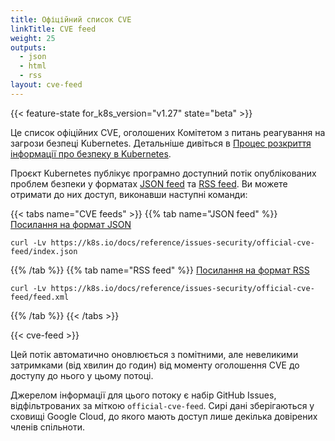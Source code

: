 ```yaml
---
title: Офіційний список CVE
linkTitle: CVE feed
weight: 25
outputs:
  - json
  - html
  - rss
layout: cve-feed
---
```


{{< feature-state for_k8s_version="v1.27" state="beta" >}}

Це список офіційних CVE, оголошених Комітетом з питань реагування на загрози безпеці Kubernetes. Детальніше дивіться в [Процес розкриття інформації про безпеку в Kubernetes](/docs/reference/issues-security/security/).

Проєкт Kubernetes публікує програмно доступний потік опублікованих проблем безпеки у форматах [JSON feed](/docs/reference/issues-security/official-cve-feed/index.json) та [RSS feed](/docs/reference/issues-security/official-cve-feed/feed.xml). Ви можете отримати до них доступ, виконавши наступні команди:

{{< tabs name="CVE feeds" >}}
{{% tab name="JSON feed" %}}
[Посилання на формат JSON](/docs/reference/issues-security/official-cve-feed/index.json)

```shell
curl -Lv https://k8s.io/docs/reference/issues-security/official-cve-feed/index.json
```

{{% /tab %}}
{{% tab name="RSS feed" %}}
[Посилання на формат RSS](/docs/reference/issues-security/official-cve-feed/feed.xml)

```shell
curl -Lv https://k8s.io/docs/reference/issues-security/official-cve-feed/feed.xml
```

{{% /tab %}}
{{< /tabs >}}

{{< cve-feed >}}

Цей потік автоматично оновлюється з помітними, але невеликими затримками (від хвилин до годин) від моменту оголошення CVE до доступу до нього у цьому потоці.

Джерелом інформації для цього потоку є набір GitHub Issues, відфільтрованих за міткою `official-cve-feed`. Сирі дані зберігаються у сховищі Google Cloud, до якого мають доступ лише декілька довірених членів спільноти.
